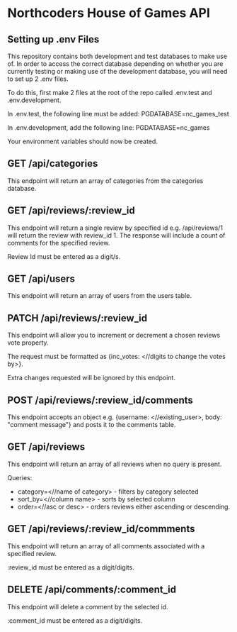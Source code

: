 # Northcoders House of Games API

## Setting up .env Files

This repository contains both development and test databases to make use of. In order to access the correct database depending on whether you are currently testing or making use of the development database, you will need to set up 2 .env files.

To do this, first make 2 files at the root of the repo called .env.test and .env.development.

In .env.test, the following line must be added: PGDATABASE=nc_games_test

In .env.development, add the following line: PGDATABASE=nc_games

Your environment variables should now be created.

## GET /api/categories

This endpoint will return an array of categories from the categories database.

## GET /api/reviews/:review_id

This endpoint will return a single review by specified id e.g. /api/reviews/1 will return the review with review_id 1. The response will include a count of comments for the specified review.

Review Id must be entered as a digit/s.

## GET /api/users

This endpoint will return an array of users from the users table.

## PATCH /api/reviews/:review_id

This endpoint will allow you to increment or decrement a chosen reviews vote property.

The request must be formatted as {inc_votes: <//digits to change the votes by>}.

Extra changes requested will be ignored by this endpoint.

## POST /api/reviews/:review_id/comments

This endpoint accepts an object e.g. {username: <//existing_user>, body: "comment message"} and posts it to the comments table.

## GET /api/reviews

This endpoint will return an array of all reviews when no query is present.

Queries:

- category=<//name of category> - filters by category selected
- sort_by=<//column name> - sorts by selected column
- order=<//asc or desc> - orders reviews either ascending or descending.

## GET /api/reviews/:review_id/commments

This endpoint will return an array of all comments associated with a specified review.

:review_id must be entered as a digit/digits.

## DELETE /api/comments/:comment_id

This endpoint will delete a comment by the selected id.

:comment_id must be entered as a digit/digits.